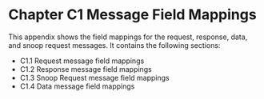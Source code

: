 # Chapter C1 Message Field Mappings

This appendix shows the field mappings for the request, response, data, and snoop request messages. It contains the following sections:

- C1.1 Request message field mappings
- C1.2 Response message field mappings
- C1.3 Snoop Request message field mappings
- C1.4 Data message field mappings